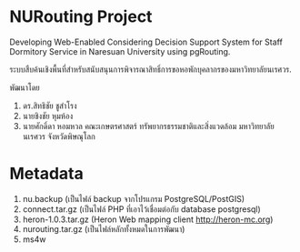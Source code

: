 ﻿NURouting Project
============

Developing Web-Enabled Considering Decision Support System for Staff Dormitory Service in Naresuan University using pgRouting.

ระบบสืบค้นเชิงพื้นที่สำหรับสนับสนุนการพิจารณาสิทธิ์การขอหอพักบุคลากรของมหาวิทยาลัยนเรศวร.

พัฒนาโดย
1. ดร.สิทธิชัย ชูสำโรง
2. นายชิงชัย หุมห้อง 
3. นายศักดิ์ดา หอมหวล 
คณะเกษตรศาสตร์ ทรัพยากรธรรมชาติและสิ่งแวดล้อม มหาวิทยาลัยนเรศวร จังหวัดพิษณุโลก

Metadata 
============
1. nu.backup (เป็นไฟล์ backup จากโปรแกรม PostgreSQL/PostGIS)
2. connect.tar.gz (เป็นไฟล์ PHP ที่เอาไว้เชื่อมต่อกับ database postgresql)
3. heron-1.0.3.tar.gz (Heron Web mapping client http://heron-mc.org)
4. nurouting.tar.gz (เป็นไฟล์หลักทั้งหมดในการพัฒนา)
5. ms4w